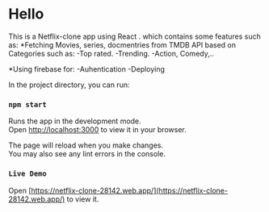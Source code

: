 # Hello
This is a Netflix-clone app using React .
which contains some features such as:
*Fetching Movies, series, docmentries from TMDB  API based on Categories such as: 
    -Top rated.
    -Trending.
    -Action, Comedy,..

*Using firebase for: 
    -Auhentication 
    -Deploying

In the project directory, you can run:

### `npm start`

Runs the app in the development mode.\
Open [http://localhost:3000](http://localhost:3000) to view it in your browser.

The page will reload when you make changes.\
You may also see any lint errors in the console.

### `Live Demo`

Open [https://netflix-clone-28142.web.app/](https://netflix-clone-28142.web.app/) to view it.
